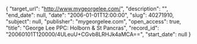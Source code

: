 {
  "target_url": "http://www.mygeorgelee.com/", 
  "description": "", 
  "end_date": null, 
  "date": "2006-01-01T12:00:00", 
  "slug": 40271910, 
  "subject": null, 
  "publisher": "mygeorgelee.com", 
  "open_access": true, 
  "title": "George Lee PPC: Holborn & St Pancras", 
  "record_id": "20060101T120000/4ULeuU+CGvb8LRHJk4aMCA==", 
  "start_date": null
}

